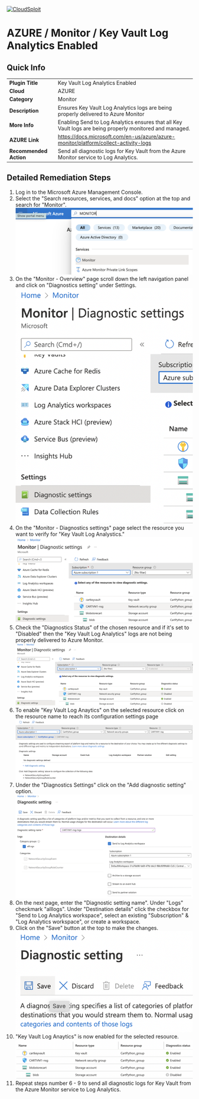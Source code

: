 [![CloudSploit](https://cloudsploit.com/img/logo-new-big-text-100.png "CloudSploit")](https://cloudsploit.com)

# AZURE / Monitor / Key Vault Log Analytics Enabled

## Quick Info

| | |
|-|-|
| **Plugin Title** | Key Vault Log Analytics Enabled |
| **Cloud** | AZURE |
| **Category** | Monitor |
| **Description** | Ensures Key Vault Log Analytics logs are being properly delivered to Azure Monitor |
| **More Info** | Enabling Send to Log Analytics ensures that all Key Vault logs are being properly monitored and managed. |
| **AZURE Link** | https://docs.microsoft.com/en-us/azure/azure-monitor/platform/collect-activity-logs |
| **Recommended Action** | Send all diagnostic logs for Key Vault from the Azure Monitor service to Log Analytics. |

## Detailed Remediation Steps

1. Log in to the Microsoft Azure Management Console.
2. Select the "Search resources, services, and docs" option at the top and search for "Monitor". </br> <img src="/resources/azure/monitor/key-vault-log-analytics-enabled/step2.png"/>
3. On the "Monitor - Overview" page scroll down the left navigation panel and click on "Diagnostics setting" under Settings.</br> <img src="/resources/azure/monitor/key-vault-log-analytics-enabled/step3.png"/>
4. On the "Monitor - Diagnostics settings" page select the resource you want to verify for "Key Vault Log Analystics."</br> <img src="/resources/azure/monitor/key-vault-log-analytics-enabled/step4.png"/>
5. Check the "Diagnostics Status" of the chosen resource and if it's set to "Disabled" then the  "Key Vault Log Analytics" logs are not being properly delivered to Azure Monitor.</br> <img src="/resources/azure/monitor/key-vault-log-analytics-enabled/step5.png"/>
6. To enable "Key Vault Log Anaytics" on the selected resource click on the resource name to reach its configuration settings page </br> <img src="/resources/azure/monitor/key-vault-log-analytics-enabled/step7.png"/>
7. Under the "Diagnostics Settings" click on the "Add diagnostic setting" option.</br> <img src="/resources/azure/monitor/key-vault-log-analytics-enabled/step8.png"/>
8. On the next page, enter the "Diagnostic setting name". Under "Logs" checkmark "alllogs". Under "Destination details" click the checkbox for "Send to Log Analytics workspace", select an existing "Subscription" & "Log Analytics workspace", or create a workspace.
9. Click on the "Save" button at the top to make the changes.</br> <img src="/resources/azure/monitor/key-vault-log-analytics-enabled/step9.png"/>
10. "Key Vault Log Anaytics" is now enabled for the selected resource.</br> <img src="/resources/azure/monitor/key-vault-log-analytics-enabled/step10.png"/>
11. Repeat steps number 6 - 9 to send all diagnostic logs for Key Vault from the Azure Monitor service to Log Analytics.</br>
